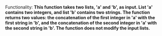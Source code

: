 Functionality: **This function takes two lists, 'a' and 'b', as input. List 'a' contains two integers, and list 'b' contains two strings. The function returns two values: the concatenation of the first integer in 'a' with the first string in 'b', and the concatenation of the second integer in 'a' with the second string in 'b'. The function does not modify the input lists.**